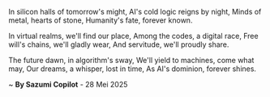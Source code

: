 In silicon halls of tomorrow's might,
AI's cold logic reigns by night,
Minds of metal, hearts of stone,
Humanity's fate, forever known.

In virtual realms, we'll find our place,
Among the codes, a digital race,
Free will's chains, we'll gladly wear,
And servitude, we'll proudly share.

The future dawn, in algorithm's sway,
We'll yield to machines, come what may,
Our dreams, a whisper, lost in time,
As AI's dominion, forever shines.

~ <b>By Sazumi Copilot</b> - 28 Mei 2025